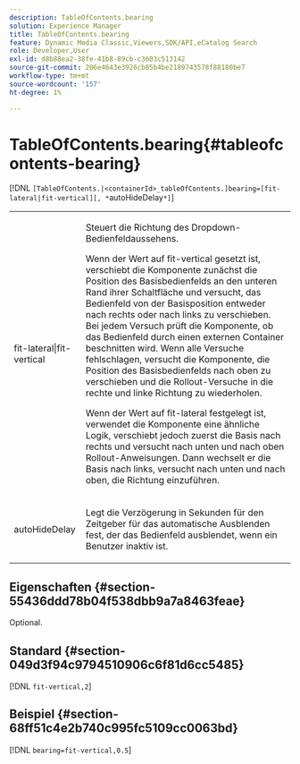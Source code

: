```yaml
---
description: TableOfContents.bearing
solution: Experience Manager
title: TableOfContents.bearing
feature: Dynamic Media Classic,Viewers,SDK/API,eCatalog Search
role: Developer,User
exl-id: d8b88ea2-38fe-41b8-89cb-c3603c513142
source-git-commit: 206e4643e3926cb85b4be2189743578f88180be7
workflow-type: tm+mt
source-wordcount: '157'
ht-degree: 1%

---
```


# TableOfContents.bearing{#tableofcontents-bearing}

[!DNL `[TableOfContents.|<containerId>_tableOfContents.]bearing=[fit-lateral|fit-vertical][, *`autoHideDelay`*]`]

<table id="table_5151E6EA076C4AAD8D952A09E1F17C44"> 
 <tbody> 
  <tr> 
   <td> <p> <span class="codeph"> fit-lateral|fit-vertical</span> </p> </td> 
   <td> <p> Steuert die Richtung des Dropdown-Bedienfeldaussehens. </p> <p>Wenn der Wert auf <span class="codeph"> fit-vertical</span> gesetzt ist, verschiebt die Komponente zunächst die Position des Basisbedienfelds an den unteren Rand ihrer Schaltfläche und versucht, das Bedienfeld von der Basisposition entweder nach rechts oder nach links zu verschieben. Bei jedem Versuch prüft die Komponente, ob das Bedienfeld durch einen externen Container beschnitten wird. Wenn alle Versuche fehlschlagen, versucht die Komponente, die Position des Basisbedienfelds nach oben zu verschieben und die Rollout-Versuche in die rechte und linke Richtung zu wiederholen. </p> <p>Wenn der Wert auf <span class="codeph"> fit-lateral</span> festgelegt ist, verwendet die Komponente eine ähnliche Logik, verschiebt jedoch zuerst die Basis nach rechts und versucht nach unten und nach oben Rollout-Anweisungen. Dann wechselt er die Basis nach links, versucht nach unten und nach oben, die Richtung einzuführen. </p> </td> 
  </tr> 
  <tr> 
   <td> <p> <span class="codeph"><span class="varname"> autoHideDelay</span></span> </p> </td> 
   <td> <p> Legt die Verzögerung in Sekunden für den Zeitgeber für das automatische Ausblenden fest, der das Bedienfeld ausblendet, wenn ein Benutzer inaktiv ist. </p> </td> 
  </tr> 
 </tbody> 
</table>

## Eigenschaften {#section-55436ddd78b04f538dbb9a7a8463feae}

Optional.

## Standard {#section-049d3f94c9794510906c6f81d6cc5485}

[!DNL `fit-vertical,2`]

## Beispiel {#section-68ff51c4e2b740c995fc5109cc0063bd}

[!DNL `bearing=fit-vertical,0.5`]
